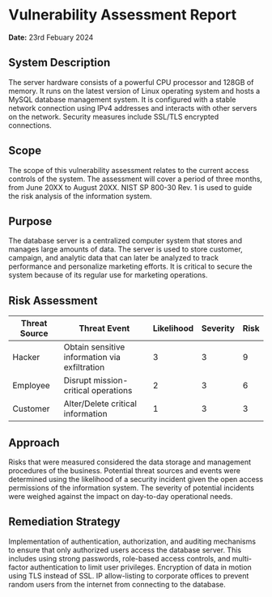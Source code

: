 # Vulnerability Assessment Report
**Date:** 23rd Febuary 2024

## System Description
The server hardware consists of a powerful CPU processor and 128GB of memory. It runs on
the latest version of Linux operating system and hosts a MySQL database management
system. It is configured with a stable network connection using IPv4 addresses and interacts
with other servers on the network. Security measures include SSL/TLS encrypted connections.
## Scope
The scope of this vulnerability assessment relates to the current access controls of the system.
The assessment will cover a period of three months, from June 20XX to August 20XX. NIST SP
800-30 Rev. 1 is used to guide the risk analysis of the information system.

## Purpose
The database server is a centralized computer system that stores and manages large amounts
of data. The server is used to store customer, campaign, and analytic data that can later be
analyzed to track performance and personalize marketing efforts. It is critical to secure the
system because of its regular use for marketing operations.

## Risk Assessment
| Threat Source | Threat Event | Likelihood | Severity | Risk |
|---------------|--------------|------------|----------|------|
| Hacker    | Obtain sensitive information via exfiltration| 3 | 3 | 9 |
| Employee    | Disrupt mission-critical operations        | 2 | 3 | 6 |
| Customer  | Alter/Delete critical information            | 1 | 3 | 3 |

## Approach
Risks that were measured considered the data storage and management procedures of the
business. Potential threat sources and events were determined using the likelihood of a
security incident given the open access permissions of the information system. The severity of
potential incidents were weighed against the impact on day-to-day operational needs.

## Remediation Strategy

Implementation of authentication, authorization, and auditing mechanisms to ensure that only
authorized users access the database server. This includes using strong passwords, role-based
access controls, and multi-factor authentication to limit user privileges. Encryption of data in
motion using TLS instead of SSL. IP allow-listing to corporate offices to prevent random users
from the internet from connecting to the database.